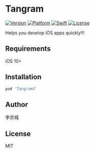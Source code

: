# Tangram

[![Version](https://img.shields.io/cocoapods/v/TangramX.svg?style=flat)]()
[![Platform](https://img.shields.io/badge/platform-iOS%2010%2B-success.svg?style=flat)]()
[![Swift](https://img.shields.io/badge/Swift-5.1-orange.svg?style=flat)]()
[![License](https://img.shields.io/badge/License-MIT-blue.svg?style=flat)]()

Helps you develop iOS apps quickly!!!

## Requirements

iOS 10+

## Installation

```ruby
pod 'TangramX'
```

## Author

李京城

## License

MIT
